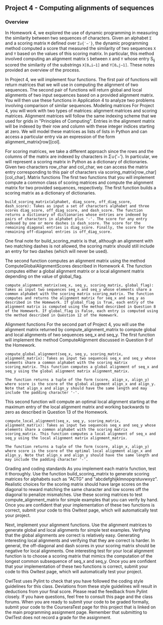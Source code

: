 ## Project 4 - Computing alignments of sequences


### Overview
In Homework 4, we explored the use of dynamic programming in measuring the similarity between two sequences of 
characters. Given an alphabet `Σ` and a scoring matrix `M` defined over `Σ∪{′−′}`, the dynamic programming method 
computed a score that measured the similarity of two sequences `X` and `Y` based on the values of this scoring matrix. 
In particular, this method involved computing an alignment matrix `S` between `X` and `Y` whose entry S<sub>ij</sub> scored the 
similarity of the substrings `X[0…i−1]` and `Y[0…j−1]`. These notes provided an overview of the process.

In Project 4, we will implement four functions. The first pair of functions will return matrices that we will use in computing the alignment of two sequences. The second pair of functions will return global and local alignments of two input sequences based on a provided alignment matrix. You will then use these functions in Application 4 to analyze two problems involving comparison of similar sequences.
Modeling matrices
For Project 4, you will work with two types of matrices: alignment matrices and scoring matrices. Alignment matrices will follow the same indexing scheme that we used for grids in "Principles of Computing". Entries in the alignment matrix will be indexed by their row and column with these integer indices starting at zero. We will model these matrices as lists of lists in Python and can access a particular entry via an expression of the form alignment_matrix[row][col].

For scoring matrices, we take a different approach since the rows and the columns of the matrix are indexed by characters in Σ∪{′−′}. In particular, we will represent a scoring matrix in Python as a dictionary of dictionaries. Given two characters row_char and col_char, we can access the matrix entry corresponding to this pair of characters via scoring_matrix[row_char][col_char].
Matrix functions
The first two functions that you will implement compute a common class of scoring matrices and compute the alignment matrix for two provided sequences, respectively. The first function builds a scoring matrix as a dictionary of dictionaries.

    build_scoring_matrix(alphabet, diag_score, off_diag_score, dash_score): Takes as input a set of characters alphabet and three scores diag_score, off_diag_score, and dash_score. The function returns a dictionary of dictionaries whose entries are indexed by pairs of characters in alphabet plus '-'. The score for any entry indexed by one or more dashes is dash_score. The score for the remaining diagonal entries is diag_score. Finally, the score for the remaining off-diagonal entries is off_diag_score.

One final note for build_scoring_matrix is that, although an alignment with two matching dashes is not allowed, the scoring matrix should still include an entry for two dashes (which will never be used).

The second function computes an alignment matrix using the method ComputeGlobalAlignmentScores described in Homework 4. The function computes either a global alignment matrix or a local alignment matrix depending on the value of global_flag.

    compute_alignment_matrix(seq_x, seq_y, scoring_matrix, global_flag): Takes as input two sequences seq_x and seq_y whose elements share a common alphabet with the scoring matrix scoring_matrix. The function computes and returns the alignment matrix for seq_x and seq_y as described in the Homework. If global_flag is True, each entry of the alignment matrix is computed using the method described in Question 8 of the Homework. If global_flag is False, each entry is computed using the method described in Question 12 of the Homework. 

Alignment functions
For the second part of Project 4, you will use the alignment matrix returned by compute_alignment_matrix to compute global and local alignments of two sequences seq_x and seq_y. The first function will implement the method ComputeAlignment discussed in Question 9 of the Homework.

    compute_global_alignment(seq_x, seq_y, scoring_matrix, alignment_matrix): Takes as input two sequences seq_x and seq_y whose elements share a common alphabet with the scoring matrix scoring_matrix. This function computes a global alignment of seq_x and seq_y using the global alignment matrix alignment_matrix.

    The function returns a tuple of the form (score, align_x, align_y) where score is the score of the global alignment align_x and align_y. Note that align_x and align_y should have the same length and may include the padding character '-'.

This second function will compute an optimal local alignment starting at the maximum entry of the local alignment matrix and working backwards to zero as described in Question 13 of the Homework.

    compute_local_alignment(seq_x, seq_y, scoring_matrix, alignment_matrix): Takes as input two sequences seq_x and seq_y whose elements share a common alphabet with the scoring matrix scoring_matrix. This function computes a local alignment of seq_x and seq_y using the local alignment matrix alignment_matrix.

    The function returns a tuple of the form (score, align_x, align_y) where score is the score of the optimal local alignment align_x and align_y. Note that align_x and align_y should have the same length and may include the padding character '-'.

Grading and coding standards
As you implement each matrix function, test it thoroughly. Use the function build_scoring_matrix to generate scoring matrices for alphabets such as "ACTG" and "abcdefghijklmnopqrstuvwxyz". Realistic choices for the scoring matrix should have large scores on the diagonal to reward matching the same character and low scores off the diagonal to penalize mismatches. Use these scoring matrices to test compute_alignment_matrix for simple examples that you can verify by hand. Once you are confident that your implementation of these two functions is correct, submit your code to this Owltest page, which will automatically test your project.

Next, implement your alignment functions. Use the alignment matrices to generate global and local alignments for simple test examples. Verifying that the global alignments are correct is relatively easy. Generating interesting local alignments and verifying that they are correct is harder. In general, the off-diagonal and dash scores in your scoring matrix should be negative for local alignments. One interesting test for your local alignment function is to choose a scoring matrix that mimics the computation of the longest common subsequence of seq_x and seq_y. Once you are confident that your implementation of these two functions is correct, submit your code to this Owltest page, which will automatically test your project.

OwlTest uses Pylint to check that you have followed the coding style guidelines for this class. Deviations from these style guidelines will result in deductions from your final score. Please read the feedback from Pylint closely. If you have questions, feel free to consult this page and the class forums. When you are ready to submit your code to be graded formally, submit your code to the CourseraTest page for this project that is linked on the main programming assignment page. Remember that submitting to OwlTest does not record a grade for the assignment.
